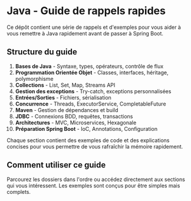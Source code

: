 # Java - Guide de rappels rapides

Ce dépôt contient une série de rappels et d'exemples pour vous aider à vous remettre à Java rapidement avant de passer à Spring Boot.

## Structure du guide

1. **Bases de Java** - Syntaxe, types, opérateurs, contrôle de flux
2. **Programmation Orientée Objet** - Classes, interfaces, héritage, polymorphisme
3. **Collections** - List, Set, Map, Streams API
4. **Gestion des exceptions** - Try-catch, exceptions personnalisées
5. **Entrées/Sorties** - Fichiers, sérialisation
6. **Concurrence** - Threads, ExecutorService, CompletableFuture
7. **Maven** - Gestion de dépendances et build
8. **JDBC** - Connexions BDD, requêtes, transactions
9. **Architectures** - MVC, Microservices, Hexagonale
10. **Préparation Spring Boot** - IoC, Annotations, Configuration

Chaque section contient des exemples de code et des explications concises pour vous permettre de vous rafraîchir la mémoire rapidement.

## Comment utiliser ce guide

Parcourez les dossiers dans l'ordre ou accédez directement aux sections qui vous intéressent. Les exemples sont conçus pour être simples mais complets.
